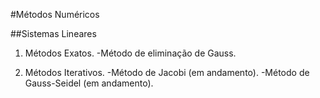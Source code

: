 #Métodos Numéricos

##Sistemas Lineares

1. Métodos Exatos.
-Método de eliminação de Gauss.

2. Métodos Iterativos.
-Método de Jacobi (em andamento).
-Método de Gauss-Seidel (em andamento).